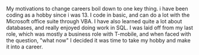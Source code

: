 My motivations to change careers boil down to one key thing. i have been coding as a hobby since i was 13. I code in basic, and can do a lot with the Microsoft office suite through VBA. I have also learned quite a lot about databases, and really enjoyed doing work in SQL. I was laid off from my last role, which was mostly a business role with T-mobile, and when faced with the question, "what now" I decided it was time to take my hobby and make it into a career. 
